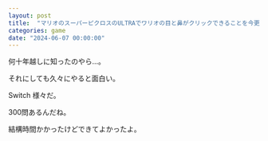 ```yaml
---
layout: post
title:  "マリオのスーパーピクロスのULTRAでワリオの目と鼻がクリックできることを今更知った"
categories: game
date: "2024-06-07 00:00:00"
---
```


何十年越しに知ったのやら...。

それにしても久々にやると面白い。

Switch 様々だ。

300問あるんだね。

結構時間かかったけどできてよかったよ。
